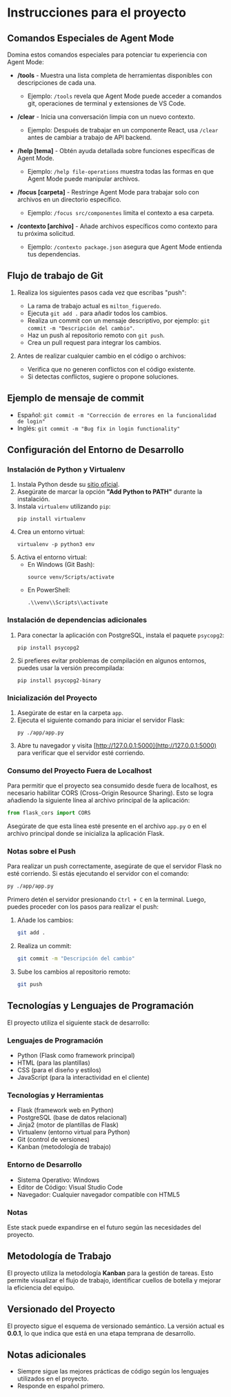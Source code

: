 # Instrucciones para el proyecto

## Comandos Especiales de Agent Mode

Domina estos comandos especiales para potenciar tu experiencia con Agent Mode:

- **/tools** - Muestra una lista completa de herramientas disponibles con descripciones de cada una.
  - Ejemplo: `/tools` revela que Agent Mode puede acceder a comandos git, operaciones de terminal y extensiones de VS Code.

- **/clear** - Inicia una conversación limpia con un nuevo contexto.
  - Ejemplo: Después de trabajar en un componente React, usa `/clear` antes de cambiar a trabajo de API backend.

- **/help [tema]** - Obtén ayuda detallada sobre funciones específicas de Agent Mode.
  - Ejemplo: `/help file-operations` muestra todas las formas en que Agent Mode puede manipular archivos.

- **/focus [carpeta]** - Restringe Agent Mode para trabajar solo con archivos en un directorio específico.
  - Ejemplo: `/focus src/componentes` limita el contexto a esa carpeta.

- **/contexto [archivo]** - Añade archivos específicos como contexto para tu próxima solicitud.
  - Ejemplo: `/contexto package.json` asegura que Agent Mode entienda tus dependencias.

## Flujo de trabajo de Git
1. Realiza los siguientes pasos cada vez que escribas "push":
    - La rama de trabajo actual es `milton_figueredo`.
   - Ejecuta `git add .` para añadir todos los cambios.
   - Realiza un commit con un mensaje descriptivo, por ejemplo: `git commit -m "Descripción del cambio"`.
   - Haz un push al repositorio remoto con `git push`.
   - Crea un pull request para integrar los cambios.

2. Antes de realizar cualquier cambio en el código o archivos:
   - Verifica que no generen conflictos con el código existente.
   - Si detectas conflictos, sugiere o propone soluciones.

## Ejemplo de mensaje de commit
- Español: `git commit -m "Corrección de errores en la funcionalidad de login"`
- Inglés: `git commit -m "Bug fix in login functionality"`

## Configuración del Entorno de Desarrollo

### Instalación de Python y Virtualenv
1. Instala Python desde su [sitio oficial](https://www.python.org/downloads/).
2. Asegúrate de marcar la opción **"Add Python to PATH"** durante la instalación.
3. Instala `virtualenv` utilizando `pip`:
   ```
   pip install virtualenv
   ```
4. Crea un entorno virtual:
   ```
   virtualenv -p python3 env
   ```
5. Activa el entorno virtual:
   - En Windows (Git Bash):
     ```
     source venv/Scripts/activate
     ```
   - En PowerShell:
     ```
     .\\venv\\Scripts\\activate
     ```

### Instalación de dependencias adicionales
1. Para conectar la aplicación con PostgreSQL, instala el paquete `psycopg2`:
   ```
   pip install psycopg2
   ```
2. Si prefieres evitar problemas de compilación en algunos entornos, puedes usar la versión precompilada:
   ```
   pip install psycopg2-binary
   ```

### Inicialización del Proyecto
1. Asegúrate de estar en la carpeta `app`.
2. Ejecuta el siguiente comando para iniciar el servidor Flask:
   ```
   py ./app/app.py
   ```
3. Abre tu navegador y visita [http://127.0.0.1:5000](http://127.0.0.1:5000) para verificar que el servidor esté corriendo.

### Consumo del Proyecto Fuera de Localhost

Para permitir que el proyecto sea consumido desde fuera de localhost, es necesario habilitar CORS (Cross-Origin Resource Sharing). Esto se logra añadiendo la siguiente línea al archivo principal de la aplicación:

```python
from flask_cors import CORS
```

Asegúrate de que esta línea esté presente en el archivo `app.py` o en el archivo principal donde se inicializa la aplicación Flask.

### Notas sobre el Push

Para realizar un push correctamente, asegúrate de que el servidor Flask no esté corriendo. Si estás ejecutando el servidor con el comando:

```bash
py ./app/app.py
```

Primero detén el servidor presionando `Ctrl + C` en la terminal. Luego, puedes proceder con los pasos para realizar el push:

1. Añade los cambios:
   ```bash
   git add .
   ```
2. Realiza un commit:
   ```bash
   git commit -m "Descripción del cambio"
   ```
3. Sube los cambios al repositorio remoto:
   ```bash
   git push
   ```

## Tecnologías y Lenguajes de Programación

El proyecto utiliza el siguiente stack de desarrollo:

### Lenguajes de Programación
- Python (Flask como framework principal)
- HTML (para las plantillas)
- CSS (para el diseño y estilos)
- JavaScript (para la interactividad en el cliente)

### Tecnologías y Herramientas
- Flask (framework web en Python)
- PostgreSQL (base de datos relacional)
- Jinja2 (motor de plantillas de Flask)
- Virtualenv (entorno virtual para Python)
- Git (control de versiones)
- Kanban (metodología de trabajo)

### Entorno de Desarrollo
- Sistema Operativo: Windows
- Editor de Código: Visual Studio Code
- Navegador: Cualquier navegador compatible con HTML5

### Notas
Este stack puede expandirse en el futuro según las necesidades del proyecto.

## Metodología de Trabajo
El proyecto utiliza la metodología **Kanban** para la gestión de tareas. Esto permite visualizar el flujo de trabajo, identificar cuellos de botella y mejorar la eficiencia del equipo.

## Versionado del Proyecto
El proyecto sigue el esquema de versionado semántico. La versión actual es **0.0.1**, lo que indica que está en una etapa temprana de desarrollo.

## Notas adicionales
- Siempre sigue las mejores prácticas de código según los lenguajes utilizados en el proyecto.
- Responde en español primero.